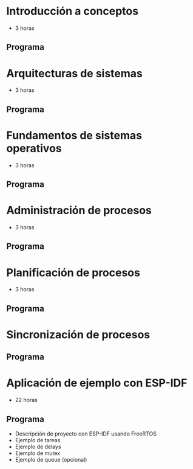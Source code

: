 # Introducción a conceptos
- 3 horas
## Programa

# Arquitecturas de sistemas
- 3 horas
## Programa

# Fundamentos de sistemas operativos
- 3 horas

## Programa
# Administración de procesos
- 3 horas
## Programa

# Planificación de procesos
- 3 horas
## Programa

# Sincronización de procesos
## Programa

# Aplicación de ejemplo con ESP-IDF
- 22 horas
## Programa
- Descripción de proyecto con ESP-IDF usando FreeRTOS
- Ejemplo de tareas
- Ejemplo de delays
- Ejemplo de mutex
- Ejemplo de queue (opcional)